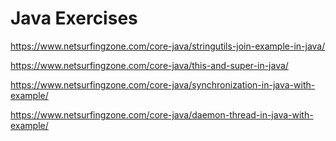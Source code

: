 # Java Exercises

https://www.netsurfingzone.com/core-java/stringutils-join-example-in-java/ 

https://www.netsurfingzone.com/core-java/this-and-super-in-java/ 

https://www.netsurfingzone.com/core-java/synchronization-in-java-with-example/ 

https://www.netsurfingzone.com/core-java/daemon-thread-in-java-with-example/
